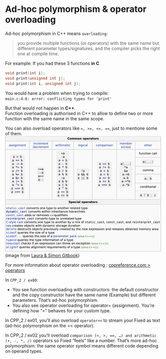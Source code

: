 # Ad-hoc polymorphism & operator overloading  

Ad-hoc polymorphism in C++ means `overloading`: 
> you provide multiple functions (or operators) with the same name but different parameter types/signatures, and the compiler picks the right one at compile time.

For example:
If you had these 3 functions **in C**
```c
void print(int i);
void print(unsigned int j);
void print(int i, unsigned int j);
```
You would have a problem when trying to compile:  
`main.c:4:6: error: conflicting types for 'print'`

But that would not happen in **C++**.  
Function overloading is authorised in C++ to allow to define two or more function with the same name in the same scope.

You can also overload operators like `=, >=, <=, ==`, just to mentione some of them. 
![Operators](/Exercises_task_&_theory/images/operator_overloading.png)  
(image from [Laura & Simon Gitbook](https://42-cursus.gitbook.io/guide/4-rank-04/cpp-00-04-doing/cpp02))  
  
For more information about operator overloading  : [cppreference.com > operators](https://en.cppreference.com/w/cpp/language/operators.html)


In `CPP_2 / ex00`:
- You see function overloading with constructors: the default constructor and the copy constructor have the same name (Example) but different parameters. That’s ad-hoc polymorphism.  
- You also see operator overloading for operator= (assignment). You’re defining how “=” behaves for your custom type.  

In CPP_2 / ex01, you’ll also overload `operator<<` to stream your Fixed as text (ad-hoc polymorphism on the << operator).  

In CPP_2 / ex02 you’ll overload `comparison (<, >, ==, …) and arithmetic (+, -, *, /)` operators so Fixed “feels” like a number. That’s more ad-hoc polymorphism: the same operator symbol means different code depending on operand types.  